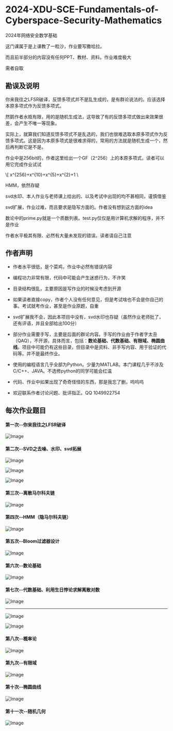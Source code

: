 # 2024-XDU-SCE-Fundamentals-of-Cyberspace-Security-Mathematics

2024年网络安全数学基础

这门课属于是上课教了一粒沙，作业要写撒哈拉。

而且前半部分的内容没有任何PPT、教材、资料。作业难度极大



需者自取



## 勘误及说明

你来我往之LFSR破译，反馈多项式并不是乱生成的，是有群论说法的。应该选择本原多项式作为反馈多项式。

然鹅作者水瓶有限，用的是随机生成法，这导致了有的反馈多项式做出来效果很差，会产生不唯一等现象。

实际上，就算我们知道反馈多项式不是乱选的，我们也很难选取本原多项式作为反馈多项式。这是因为本原多项式是很难求得的，常用的方法就是随机生成一个，然后再判断它是不是。

作业中是256bit的，作者这里给出一个GF（2^256）上的本原多项式，读者可以用它完成作业试试

\\[ x^{256}+x^{10}+x^{5}+x^{2}+1 \\





HMM，依然存疑



svd水印、本人作业与老师课上给出的、以及考试中出现的均不甚相同，谨慎借鉴



svd扩展，作业过难，而且要求是隐写方面的。作者没有想到这方面的idea



数论中的prime.py就是一个质数列表。test.py仅仅是用计算机求解的程序，并不是作业



作者水平极其有限、必然有大量未发现的错误。读者请自己注意





## 作者声明

- 作者水平很低，是个菜鸡，作业中必然有错误内容



- 编程功力非常有限，代码中可能会产生迷惑行为，不许笑



- 目录结构很乱，主要原因是写作业的时候没考虑到开源



- 如果读者直接copy，作者个人没有任何意见，但是考试啥也不会是你自己的事。考试就考作业，甚至是作业原题，自重



- svd扩展我不会，因此本项目中没有，svd水印也存疑（虽然作业老师批了，还有评语，并且全部给出100分）



- 部分作业需要手写，主要是后面的群论内容。手写的作业由于作者字太丑（QAQ），不开源，具体而言，包括：**数论基础、代数基础、有限域、椭圆曲线**。项目中可能仍有这些目录，但目录中是资料、非手写内容、用于验证的代码等。并不是最终作业。

  

- 使用的编程语言几乎全部为Python。少量为MATLAB。本门课程几乎不涉及C/C++、JAVA。不选修python的同学可能会红温



- 代码、作业中如果出现了奇奇怪怪的东西，那是我忘了删，呜呜呜



- 欢迎联系作者讨论问题、批评指正。QQ 1049922754





## 每次作业题目

#### 第一次--你来我往之LFSR破译

![Image](pictures/LFSR.png)



#### 第二次--SVD之去噪、水印、svd拓展

![Image](pictures/去噪.png)

![Image](pictures/水印.png)

![Image](pictures/扩展.png)

#### 第三次--离散马尔科夫链

![Image](pictures/马尔科夫.png)

#### 第四次--HMM（隐马尔科夫链）

![Image](pictures/HMM.png)



#### 第五次--Bloom过滤器设计

![Image](pictures/bloom.png)



#### 第六次--数论基础

![Image](pictures/数论.png)

#### 第七次--代数基础、利用生日悖论求解离散对数

![Image](pictures/代数.png)

____

![Image](pictures/生日悖论1.png)

![Image](pictures/生日悖论2.png)

#### 第八次--概率论

![Image](pictures/概率论.png)



#### 第九次--有限域

![Image](pictures/有限域.png)



#### 第十次--椭圆曲线

![Image](pictures/椭圆曲线.png)



#### 第十一次--随机几何

![Image](pictures/随机几何.png)
